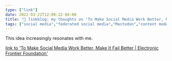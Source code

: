 ```yaml
---
type: ["link"]
date: 2022-03-21T12:09:22-04:00
title: "🔗 linkblog: my thoughts on 'To Make Social Media Work Better, Make It Fail Better | Electronic Frontier Foundation'"
tags: ["social media","federated social media","Mastodon","content moderation","Cory Doctorow"]
---
```

This idea increasingly resonates with me.
 
[link to 'To Make Social Media Work Better, Make It Fail Better | Electronic Frontier Foundation'](https://www.eff.org/deeplinks/2022/03/make-social-media-work-better-make-it-fail-better-0)
